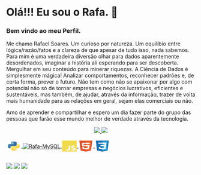 # Olá!!! Eu sou o Rafa. 👋 

### Bem vindo ao meu Perfil.
<p>
  Me chamo Rafael Soares. Um curioso por natureza. Um equilíbio entre lógica/razão/fatos e a clareza de que apesar de tudo isso, nada sabemos.
  Para mim é uma verdadeira diversão olhar para dados aparentemente desordenados, imaginar a história ali esperando para ser descoberta. Mergulhar em seu conteúdo para minerar riquezas. A Ciência de Dados é simplesmente mágica! Analizar comportamentos, reconhecer padrões e, de certa forma, prever o futuro.  Não tem como não se apaixonar por algo com potencial não só de tornar empresas e negócios lucrativos, eficientes e sustentáveis, mas também, de ajudar, através da informação, trazer de volta mais humanidade para as relações em geral, sejam elas comerciais ou não. 
</p>
<p>
   Amo de aprender e compartilhar e espero um dia fazer parte do grupo das pessoas que farão esse mundo melhor de verdade através da tecnologia. 
</p>


<div align="center">
  <a href="https://github.com/83Rafa">
  <img height="180em" src="https://github-readme-stats.vercel.app/api?username=83Rafa&show_icons=true&theme=tokyonight&include_all_commits=true&count_private=true"/>
  <img height="180em" src="https://github-readme-stats.vercel.app/api/top-langs/?username=83Rafa&layout=compact&langs_count=7&theme=tokyonight"/>
</div>
<div style="display: inline_block"><br>
  <img align="center" alt="Rafa-Python" height="30" width="40" src="https://raw.githubusercontent.com/devicons/devicon/master/icons/python/python-original.svg">
  <img align="center" alt="Rafa-MySQL" height="30" width="40" src="https://cdn.jsdelivr.net/gh/devicons/devicon/icons/mysql/mysql-original-wordmark.svg">
  <img align="center" alt="Rafa-Js" height="30" width="40" src="https://raw.githubusercontent.com/devicons/devicon/master/icons/javascript/javascript-plain.svg">
  <img align="center" alt="Rafa-HTML" height="30" width="40" src="https://raw.githubusercontent.com/devicons/devicon/master/icons/html5/html5-original.svg">
  <img align="center" alt="Rafa-CSS" height="30" width="40" src="https://raw.githubusercontent.com/devicons/devicon/master/icons/css3/css3-original.svg">
</div>

##
<div>
   <a href="https://www.linkedin.com/in/83rafasoares/" target="_blank"><img src="https://img.shields.io/badge/-LinkedIn-%230077B5?style=for-the-badge&logo=linkedin&logoColor=white" target="_blank"></a> 
   <a href="https://discord.gg/wagxzStdcR" target="83Rfl#3843"><img src="https://img.shields.io/badge/Discord-7289DA?style=for-the-badge&logo=discord&logoColor=white" target="_blank"></a> 
    <a href = "mailto:83rafasoares@gmail.com"><img src="https://img.shields.io/badge/-Gmail-%23333?style=for-the-badge&logo=gmail&logoColor=white" target="_blank"></a>
  
</div>
